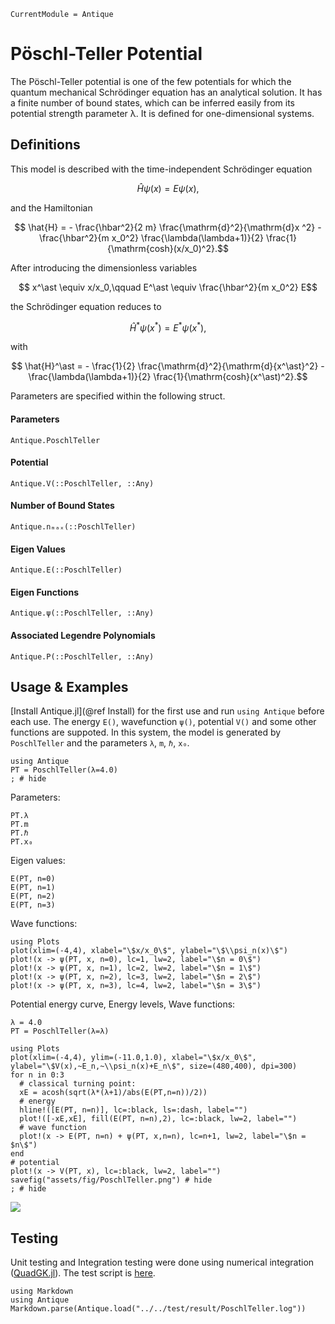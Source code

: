 ```@meta
CurrentModule = Antique
```

# Pöschl-Teller Potential

The Pöschl-Teller potential is one of the few potentials for which the quantum mechanical Schrödinger equation has an analytical solution. It has a finite number of bound states, which can be inferred easily from its potential strength parameter λ. It is defined for one-dimensional systems.

## Definitions

This model is described with the time-independent Schrödinger equation
```math
  \hat{H} \psi(x) = E \psi(x),
```
and the Hamiltonian
```math
  \hat{H} = - \frac{\hbar^2}{2 m} \frac{\mathrm{d}^2}{\mathrm{d}x ^2} - \frac{\hbar^2}{m x_0^2} \frac{\lambda(\lambda+1)}{2}  \frac{1}{\mathrm{cosh}(x/x_0)^2}.
```

After introducing the dimensionless variables
```math
  x^\ast \equiv x/x_0,\qquad E^\ast \equiv \frac{\hbar^2}{m x_0^2} E
```
the Schrödinger equation reduces to
```math
  \hat{H}^\ast \psi(x^\ast) = E^\ast \psi(x^\ast),
```
with
```math
  \hat{H}^\ast = - \frac{1}{2} \frac{\mathrm{d}^2}{\mathrm{d}{x^\ast}^2} - \frac{\lambda(\lambda+1)}{2}  \frac{1}{\mathrm{cosh}(x^\ast)^2}.
```
Parameters are specified within the following struct.

#### Parameters
```@docs; canonical=false
Antique.PoschlTeller
```

#### Potential
```@docs; canonical=false
Antique.V(::PoschlTeller, ::Any)
```

#### Number of Bound States
```@docs; canonical=false
Antique.nₘₐₓ(::PoschlTeller)
```

#### Eigen Values
```@docs; canonical=false
Antique.E(::PoschlTeller)
```

#### Eigen Functions
```@docs; canonical=false
Antique.ψ(::PoschlTeller, ::Any)
```

#### Associated Legendre Polynomials
```@docs; canonical=false
Antique.P(::PoschlTeller, ::Any)
```

## Usage & Examples

[Install Antique.jl](@ref Install) for the first use and run `using Antique` before each use. The energy `E()`, wavefunction `ψ()`, potential `V()` and some other functions are suppoted. In this system, the model is generated by `PoschlTeller` and the parameters `λ`, `m`, `ℏ`, `x₀`.

```@example PT
using Antique
PT = PoschlTeller(λ=4.0)
; # hide
```

Parameters:

```@repl PT
PT.λ
PT.m
PT.ℏ
PT.x₀
```

Eigen values:

```@repl PT
E(PT, n=0)
E(PT, n=1)
E(PT, n=2)
E(PT, n=3)
```

Wave functions:

```@example PT
using Plots
plot(xlim=(-4,4), xlabel="\$x/x_0\$", ylabel="\$\\psi_n(x)\$")
plot!(x -> ψ(PT, x, n=0), lc=1, lw=2, label="\$n = 0\$")
plot!(x -> ψ(PT, x, n=1), lc=2, lw=2, label="\$n = 1\$")
plot!(x -> ψ(PT, x, n=2), lc=3, lw=2, label="\$n = 2\$")
plot!(x -> ψ(PT, x, n=3), lc=4, lw=2, label="\$n = 3\$")
```

Potential energy curve, Energy levels, Wave functions:

```@example PT
λ = 4.0
PT = PoschlTeller(λ=λ)

using Plots
plot(xlim=(-4,4), ylim=(-11.0,1.0), xlabel="\$x/x_0\$", ylabel="\$V(x),~E_n,~\\psi_n(x)+E_n\$", size=(480,400), dpi=300)
for n in 0:3
  # classical turning point:
  xE = acosh(sqrt(λ*(λ+1)/abs(E(PT,n=n))/2))
  # energy
  hline!([E(PT, n=n)], lc=:black, ls=:dash, label="")
  plot!([-xE,xE], fill(E(PT, n=n),2), lc=:black, lw=2, label="")
  # wave function
  plot!(x -> E(PT, n=n) + ψ(PT, x,n=n), lc=n+1, lw=2, label="\$n = $n\$")
end
# potential
plot!(x -> V(PT, x), lc=:black, lw=2, label="")
savefig("assets/fig/PoschlTeller.png") # hide
; # hide
```

![](assets/fig/PoschlTeller.png)

## Testing

Unit testing and Integration testing were done using numerical integration ([QuadGK.jl](https://juliamath.github.io/QuadGK.jl/stable/)). The test script is [here](https://github.com/ohno/Antique.jl/blob/main/test/PoschlTeller.jl).

```@eval
using Markdown
using Antique
Markdown.parse(Antique.load("../../test/result/PoschlTeller.log"))
```
